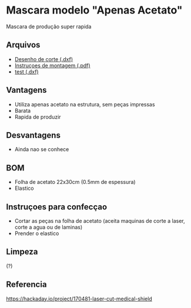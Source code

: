 # Mascara modelo "Apenas Acetato"
Mascara de produção super rapida

## Arquivos
- [Desenho de corte (.dxf)](shield_apenas_acetato.zip)
- [Instruçoes de montagem (.pdf)](Assembly_instruction.pdf)
- [test (.dxf)](https://eme-ufsc.github.io/Informacoes/arquivos/manufatura/mascara_apenas_acetato/shield_apenas_acetato.dxf)

## Vantagens
- Utiliza apenas acetato na estrutura, sem peças impressas
- Barata
- Rapida de produzir

## Desvantagens
- Ainda nao se conhece

## BOM
- Folha de acetato 22x30cm (0.5mm de espessura)
- Elastico

## Instruçoes para confecçao

- Cortar as peças na folha de acetato (aceita maquinas de corte a laser, corte a agua ou de laminas)
- Prender o elastico

## Limpeza
(?)

## Referencia
https://hackaday.io/project/170481-laser-cut-medical-shield
